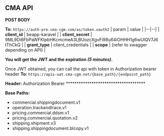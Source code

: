 ## CMA API

**POST BODY**

**To:** `https://auth-pre.cma-cgm.com/as/token.oauth2`
| param | value |
|--|--|
| **client_id** | beapp-karavel |
| **client_secret** | 9ML9Di6FbPaWFKIpbHKcmcmeA3LBUozcXgvFi98u64iOHHH1g6wUIQV7J6tThCkQ |
| **grant_type** | client_credentials |
| **scope** | {refer to swagger depending on API} |

**You will get the JWT and the expiration *(5 minutes)*.**

Once JWT obtained, you can call the api with token in Authorization bearer header
**To:** `https://apis-uat.cma-cgm.net/{base_path}/{endpoint_path}`

**Header:** Authorization Bearer *************************************

**Base Paths:** 
 - commercial.shippingdocument.v1
 - operation.trackandtrace.v1
 - pricing.commercial.ddsm.v1
 - pricing.commercial.quotation.v2
 - shipping.shipment.v3
 - shipping.shippingdocument.blcopy.v1